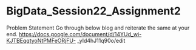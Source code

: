 # BigData_Session22_Assignment2

Problem Statement
Go through below blog and reiterate the same at your end.
https://docs.google.com/document/d/14YUd_wi-KJTBEqqtyoNtPMFeORjFU-
_yId4hJ11q90o/edit